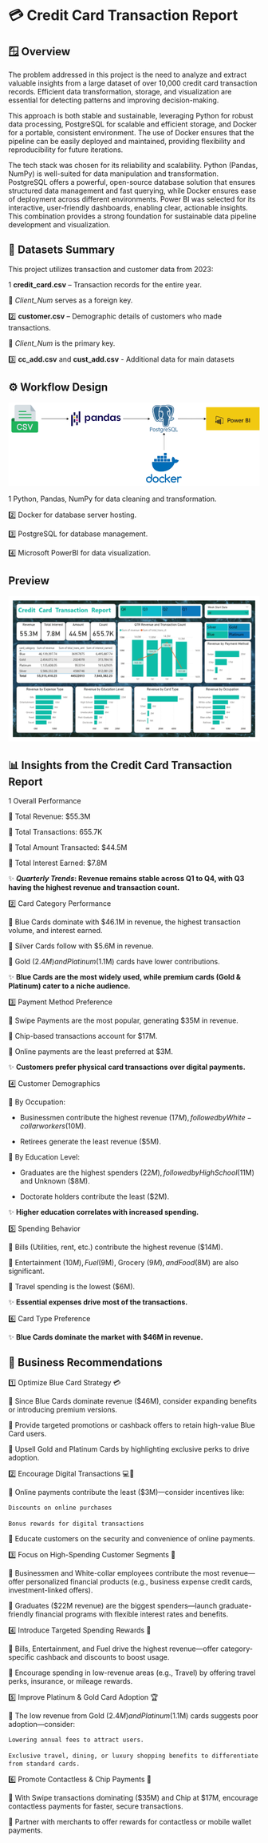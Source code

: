 # 💳 Credit Card Transaction Report

## 🪟 Overview

The problem addressed in this project is the need to analyze and extract valuable insights from a large dataset of over 10,000 credit card transaction records. Efficient data transformation, storage, and visualization are essential for detecting patterns and improving decision-making.

This approach is both stable and sustainable, leveraging Python for robust data processing, PostgreSQL for scalable and efficient storage, and Docker for a portable, consistent environment. The use of Docker ensures that the pipeline can be easily deployed and maintained, providing flexibility and reproducibility for future iterations.

The tech stack was chosen for its reliability and scalability. Python (Pandas, NumPy) is well-suited for data manipulation and transformation. PostgreSQL offers a powerful, open-source database solution that ensures structured data management and fast querying, while Docker ensures ease of deployment across different environments. Power BI was selected for its interactive, user-friendly dashboards, enabling clear, actionable insights. This combination provides a strong foundation for sustainable data pipeline development and visualization.

## 📁 Datasets Summary

This project utilizes transaction and customer data from 2023:

1️ **credit_card.csv** – Transaction records for the entire year.

🔹 *Client_Num* serves as a foreign key.

2️⃣ **customer.csv** – Demographic details of customers who made transactions.

🔹 *Client_Num* is the primary key.

3️⃣ **cc_add.csv** and **cust_add.csv** - Additional data for main datasets

## ⚙️ Workflow Design

![Diagram](images/CC-Report-Diagram.png)

1️ Python, Pandas, NumPy for data cleaning and transformation.

2️⃣ Docker for database server hosting.

3️⃣ PostgreSQL for database management.

4️⃣ Microsoft PowerBI for data visualization.

## Preview

![Dashboard Screenshot](images/Credit_Card_Transactions_Report.jpg)

## 📊 Insights from the Credit Card Transaction Report

1️ Overall Performance

🔹 Total Revenue: $55.3M

🔹 Total Transactions: 655.7K

🔹 Total Amount Transacted: $44.5M

🔹 Total Interest Earned: $7.8M

✨ ***Quarterly Trends*: Revenue remains stable across Q1 to Q4, with Q3 having the highest revenue and transaction count.**


2️⃣ Card Category Performance

🔹 Blue Cards dominate with $46.1M in revenue, the highest transaction volume, and interest earned.

🔹 Silver Cards follow with $5.6M in revenue.

🔹 Gold ($2.4M) and Platinum ($1.1M) cards have lower contributions.

✨ **Blue Cards are the most widely used, while premium cards (Gold & Platinum) cater to a niche audience.**


3️⃣ Payment Method Preference

🔹 Swipe Payments are the most popular, generating $35M in revenue.
  
🔹 Chip-based transactions account for $17M.
  
🔹 Online payments are the least preferred at $3M.
  
✨ **Customers prefer physical card transactions over digital payments.**


4️⃣ Customer Demographics

🔹 By Occupation:
  
  - Businessmen contribute the highest revenue ($17M), followed by White-collar workers ($10M).
  
  - Retirees generate the least revenue ($5M).

🔹 By Education Level:

  - Graduates are the highest spenders ($22M), followed by High School ($11M) and Unknown ($8M).

  - Doctorate holders contribute the least ($2M).

✨ **Higher education correlates with increased spending.**


5️⃣ Spending Behavior

🔹 Bills (Utilities, rent, etc.) contribute the highest revenue ($14M).

🔹 Entertainment ($10M), Fuel ($9M), Grocery ($9M), and Food ($8M) are also significant.

🔹 Travel spending is the lowest ($6M).

✨ **Essential expenses drive most of the transactions.**


6️⃣ Card Type Preference

✨ **Blue Cards dominate the market with $46M in revenue.**

## 📢 Business Recommendations

1️⃣ Optimize Blue Card Strategy 💳

🔹 Since Blue Cards dominate revenue ($46M), consider expanding benefits or introducing premium versions.

🔹 Provide targeted promotions or cashback offers to retain high-value Blue Card users.

🔹 Upsell Gold and Platinum Cards by highlighting exclusive perks to drive adoption.

2️⃣ Encourage Digital Transactions 💻📱

🔹 Online payments contribute the least ($3M)—consider incentives like:

    Discounts on online purchases

    Bonus rewards for digital transactions

🔹 Educate customers on the security and convenience of online payments.

3️⃣ Focus on High-Spending Customer Segments 🎯

🔹 Businessmen and White-collar employees contribute the most revenue—offer personalized financial products (e.g., business expense credit cards, investment-linked offers).

🔹 Graduates ($22M revenue) are the biggest spenders—launch graduate-friendly financial programs with flexible interest rates and benefits.

4️⃣ Introduce Targeted Spending Rewards 🎁

🔹 Bills, Entertainment, and Fuel drive the highest revenue—offer category-specific cashback and discounts to boost usage.

🔹 Encourage spending in low-revenue areas (e.g., Travel) by offering travel perks, insurance, or mileage rewards.

5️⃣ Improve Platinum & Gold Card Adoption 🏆

🔹 The low revenue from Gold ($2.4M) and Platinum ($1.1M) cards suggests poor adoption—consider:

    Lowering annual fees to attract users.

    Exclusive travel, dining, or luxury shopping benefits to differentiate from standard cards.

6️⃣ Promote Contactless & Chip Payments 📲

🔹 With Swipe transactions dominating ($35M) and Chip at $17M, encourage contactless payments for faster, secure transactions.

🔹 Partner with merchants to offer rewards for contactless or mobile wallet payments.
